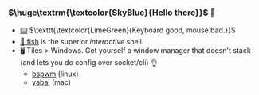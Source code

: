 ### $\huge\textrm{\textcolor{SkyBlue}{Hello there}}$ 👋

- [⌨️](https://github.com/AlexMeuer/dotfiles/tree/main/.config/astronvim/lua/user) $\texttt{\textcolor{LimeGreen}{Keyboard good, mouse bad.}}$
- [🐠 fish](https://fishshell.com/) is the superior _interactive_ shell.
- 🖥️ Tiles > Windows. Get yourself a window manager that doesn't stack (and lets you do config over socket/cli) 👌
  - [bspwm](https://github.com/baskerville/bspwm) (linux)
  - [yabai](https://github.com/koekeishiya/yabai) (mac)
